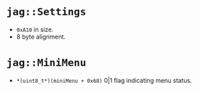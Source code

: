 # `jag::Settings`
- `0xA10` in size.
- 8 byte alignment.

# `jag::MiniMenu`
- `*(uint8_t*)(miniMenu + 0x68)` 0|1 flag indicating menu status.
